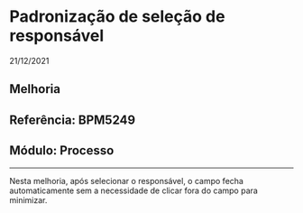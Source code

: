 # Padronização de seleção de responsável
21/12/2021
## Melhoria
## Referência: BPM5249
## Módulo: Processo
***

Nesta melhoria, após selecionar o responsável, o campo fecha automaticamente sem a necessidade de clicar fora do campo para minimizar.